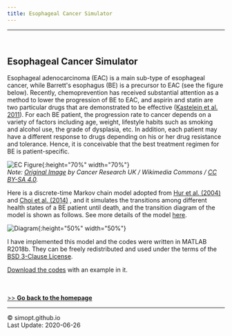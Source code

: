 ```yaml
---
title: Esophageal Cancer Simulator
---
```

---

&nbsp;    
<!-- insert one empty line -->
<!-- can also use "<a></a>" or "<br><br>"  -->

<!-- 
Markdown Cheatsheet https://github.com/adam-p/markdown-here/wiki/Markdown-Cheatsheet
Mathematical formulae are supported by https://www.codecogs.com/latex/eqneditor.php
-->

## Esophageal Cancer Simulator

Esophageal adenocarcinoma (EAC) is a main sub-type of esophageal cancer, while Barrett's esophagus (BE) is a precursor to EAC (see the figure below).
Recently, chemoprevention has received substantial attention as a method to lower the progression of BE to EAC, and aspirin and statin are two particular drugs that are demonstrated to be effective (<a href="https://doi.org/10.1053/j.gastro.2011.08.036" target="_blank">Kastelein et al. 2011</a>).
For each BE patient, the progression rate to cancer depends on a variety of factors including age, weight, lifestyle habits such as smoking and alcohol use, the grade of dysplasia, etc.
In addition, each patient may have a different response to drugs depending on his or her drug resistance and tolerance.
Hence, it is conceivable that the best treatment regimen for BE is patient-specific.

<!-- ![image](https://simopt.github.io/code/ECSim/EC.jpg)  -->
![EC Figure](https://simopt.github.io/code/ECSim/EC.jpg){:height="70%" width="70%"}  
*Note: [Original Image](https://commons.wikimedia.org/wiki/File:Diagram_showing_oesophageal_cancer_that_has_spread_(M_staging)_CRUK_175.svg)
by Cancer Research UK / Wikimedia Commons / 
[CC BY-SA 4.0](https://creativecommons.org/licenses/by-sa/4.0/deed.en).*

<!-- <img src="https://simopt.github.io/code/ECSim/EC.jpg" width = "70%" height = "70%" alt="EC Figure" align=center /> -->

Here is a discrete-time Markov chain model adopted from
<a href="https://doi.org/10.1093/jnci/djh039" target="_blank">Hur et al. (2004)</a>
and 
<a href="http://cancerpreventionresearch.aacrjournals.org/content/7/3/341" target="_blank">Choi et al. (2014)</a>
, and it simulates the transitions among different health states of a BE patient until death, and the transition diagram of the model is shown as follows.
See more details of the model <a href="https://simopt.github.io/code/ECSim/ModelDescription.pdf" target="_blank">here</a>. 

![Diagram](https://simopt.github.io/code/ECSim/TransitionDiagram.jpg){:height="50%" width="50%"}


I have implemented this model and the codes were written in MATLAB R2018b.
They can be freely redistributed and used under the terms of the <a href="https://raw.githubusercontent.com/SimOpt/simopt.github.io/master/BSD License.txt" target="_blank">BSD 3-Clause License</a>.  

[Download the codes](https://github.com/SimOpt/simopt.github.io/blob/master/code/ECSim/ECSim.zip?raw=true "Click to download")
with an example in it.


&nbsp;    
&nbsp;    
[>> **Go back to the homepage**](https://simopt.github.io)


---

© simopt.github.io  
Last Update: 2020-06-26
